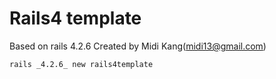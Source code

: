 # Rails4 template
Based on rails 4.2.6
Created by Midi Kang(midi13@gmail.com)
```
rails _4.2.6_ new rails4template 
```
